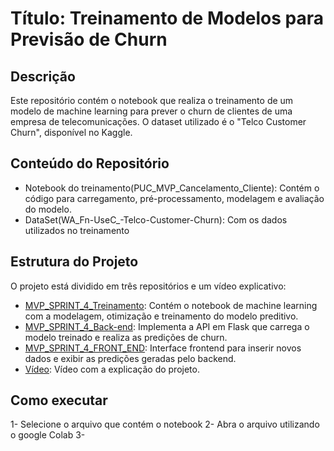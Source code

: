 # Título: Treinamento de Modelos para Previsão de Churn

## Descrição

Este repositório contém o notebook que realiza o treinamento de um modelo de machine learning para prever o churn de clientes de uma empresa de telecomunicações. O dataset utilizado é o "Telco Customer Churn", disponível no Kaggle.

## Conteúdo do Repositório

- Notebook do treinamento(PUC_MVP_Cancelamento_Cliente): Contém o código para carregamento, pré-processamento, modelagem e avaliação do modelo.
- DataSet(WA_Fn-UseC_-Telco-Customer-Churn): Com os dados utilizados no treinamento

## Estrutura do Projeto

O projeto está dividido em três repositórios e um vídeo explicativo:

- [MVP_SPRINT_4_Treinamento](https://github.com/Luca-sketch/MVP_SPRINT_4_Treinamento.git): Contém o notebook de machine learning com a modelagem, otimização e treinamento do modelo preditivo. 
- [MVP_SPRINT_4_Back-end](https://github.com/Luca-sketch/MVP_SPRINT_4_Back-End.git): Implementa a API em Flask que carrega o modelo treinado e realiza as predições de churn.
- [MVP_SPRINT_4_FRONT_END](https://github.com/Luca-sketch/MVP_SPRINT_4_Front-End.git): Interface frontend para inserir novos dados e exibir as predições geradas pelo backend.
- [Vídeo](https://drive.google.com/file/d/1HQgQcQTmpStFg4wwNPHoap9S59pVbp0I/view?usp=drive_link): Vídeo com a explicação do projeto.

## Como executar

1- Selecione o arquivo que contém o notebook
2- Abra o arquivo utilizando o google Colab
3-
